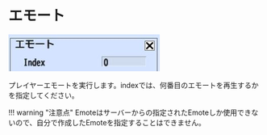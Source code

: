 # エモート

![Emote](img/Emote.jpg)

プレイヤーエモートを実行します。indexでは、何番目のエモートを再生するかを指定してください。

!!! warning "注意点"
    Emoteはサーバーからの指定されたEmoteしか使用できないので、自分で作成したEmoteを指定することはできません。
